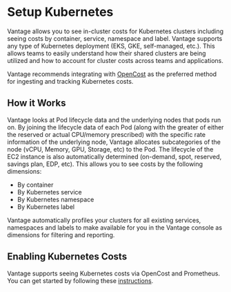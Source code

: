 # Setup Kubernetes

Vantage allows you to see in-cluster costs for Kubernetes clusters including seeing costs by container, service, namespace and label. Vantage supports any type of Kubernetes deployment (EKS, GKE, self-managed, etc.). This allows teams to easily understand how their shared clusters are being utilized and how to account for cluster costs across teams and applications. 

Vantage recommends integrating with [OpenCost](/opencost) as the preferred method for ingesting and tracking Kubernetes costs.

## How it Works

Vantage looks at Pod lifecycle data and the underlying nodes that pods run on. By joining the lifecycle data of each Pod (along with the greater of either the reserved or actual CPU/memory prescribed) with the specific rate information of the underlying node, Vantage allocates subcategories of the node (vCPU, Memory, GPU, Storage, etc) to the Pod. The lifecycle of the EC2 instance is also automatically determined (on-demand, spot, reserved, savings plan, EDP, etc). This allows you to see costs by the following dimensions:

- By container
- By Kubernetes service
- By Kubernetes namespace
- By Kubernetes label

Vantage automatically profiles your clusters for all existing services, namespaces and labels to make available for you in the Vantage console as dimensions for filtering and reporting. 

## Enabling Kubernetes Costs

Vantage supports seeing Kubernetes costs via OpenCost and Prometheus. You can get started by following these [instructions](https://docs.vantage.sh/opencost/).
